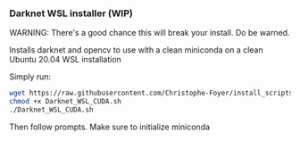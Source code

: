### Darknet WSL installer (WIP)

WARNING: There's a good chance this will break your install. Do be warned.

Installs darknet and opencv to use with a clean miniconda on a clean Ubuntu 20.04 WSL installation

Simply run:

```bash
wget https://raw.githubusercontent.com/Christophe-Foyer/install_scripts/main/Darknet_WSL_CUDA.sh
chmod +x Darknet_WSL_CUDA.sh
./Darknet_WSL_CUDA.sh
```

Then follow prompts. Make sure to initialize miniconda
